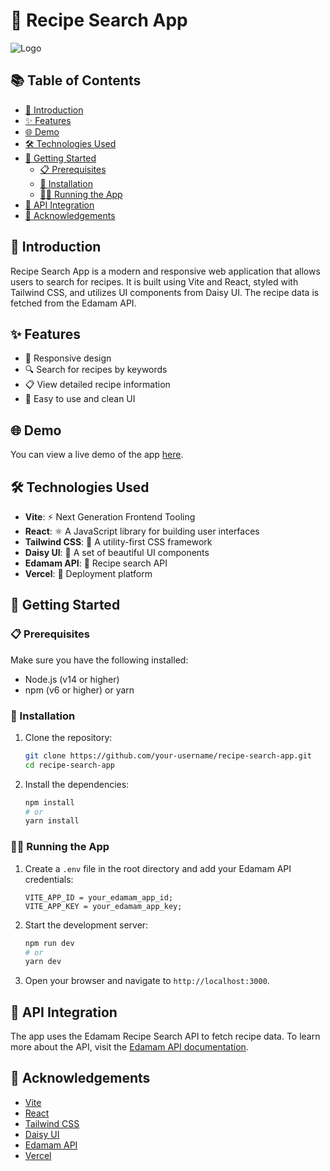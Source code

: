 # 🍲 Recipe Search App

![Logo](https://your-logo-url-here)

## 📚 Table of Contents

- [📖 Introduction](#introduction)
- [✨ Features](#features)
- [🌐 Demo](#demo)
- [🛠️ Technologies Used](#technologies-used)
- [🚀 Getting Started](#getting-started)
  - [📋 Prerequisites](#prerequisites)
  - [💾 Installation](#installation)
  - [🏃‍♂️ Running the App](#running-the-app)
- [🔗 API Integration](#api-integration)
- [🙏 Acknowledgements](#acknowledgements)

## 📖 Introduction

Recipe Search App is a modern and responsive web application that allows users to search for recipes. It is built using Vite and React, styled with Tailwind CSS, and utilizes UI components from Daisy UI. The recipe data is fetched from the Edamam API.

## ✨ Features

- 📱 Responsive design
- 🔍 Search for recipes by keywords
- 📋 View detailed recipe information
- 🧹 Easy to use and clean UI

## 🌐 Demo

You can view a live demo of the app [here]([https://your-app-url.vercel.app](https://recipe-app-vert-eight.vercel.app/)).

## 🛠️ Technologies Used

- **Vite**: ⚡ Next Generation Frontend Tooling
- **React**: ⚛️ A JavaScript library for building user interfaces
- **Tailwind CSS**: 🎨 A utility-first CSS framework
- **Daisy UI**: 🌼 A set of beautiful UI components
- **Edamam API**: 🍴 Recipe search API
- **Vercel**: 🚀 Deployment platform

## 🚀 Getting Started

### 📋 Prerequisites

Make sure you have the following installed:

- Node.js (v14 or higher)
- npm (v6 or higher) or yarn

### 💾 Installation

1. Clone the repository:
    ```bash
    git clone https://github.com/your-username/recipe-search-app.git
    cd recipe-search-app
    ```

2. Install the dependencies:
    ```bash
    npm install
    # or
    yarn install
    ```

### 🏃‍♂️ Running the App

1. Create a `.env` file in the root directory and add your Edamam API credentials:
    ```env
    VITE_APP_ID = your_edamam_app_id;
    VITE_APP_KEY = your_edamam_app_key;
    ```

2. Start the development server:
    ```bash
    npm run dev
    # or
    yarn dev
    ```

3. Open your browser and navigate to `http://localhost:3000`.

## 🔗 API Integration

The app uses the Edamam Recipe Search API to fetch recipe data. To learn more about the API, visit the [Edamam API documentation](https://developer.edamam.com/edamam-docs-recipe-api).

## 🙏 Acknowledgements

- [Vite](https://vitejs.dev/)
- [React](https://reactjs.org/)
- [Tailwind CSS](https://tailwindcss.com/)
- [Daisy UI](https://daisyui.com/)
- [Edamam API](https://developer.edamam.com/)
- [Vercel](https://vercel.com/)
